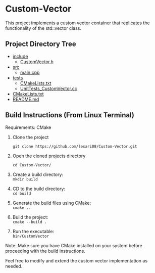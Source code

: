 # Custom-Vector
This project implements a custom vector container that replicates the functionality of the std::vector class.

## Project Directory Tree
 * [include](./include)
   * [CustomVector.h](./include/CustomVector.h)
 * [src](./src)
   * [main.cpp](./src/main.cpp)
 * [tests](./tests)
   * [CMakeLists.txt](./tests/CMakeLists.txt)
   * [UnitTests_CustomVector.cc](./tests/UnitTests_CustomVector.cc)
 * [CMakeLists.txt](./CMakeLists.txt)
 * [README.md](./README.md)

## Build Instructions (From Linux Terminal)
Requirements: CMake

1. Clone the project

      `git clone https://github.com/lesari08/Custom-Vector.git`

2. Open the cloned projects directory

    `cd Custom-Vector/`  
3. Create a build directory:  
    `mkdir build`  
4. CD to the build directory:  
    `cd build`

5. Generate the build files using CMake:  
    `cmake ..`

6. Build the project:  
    `cmake --build .`

7. Run the executable:  
    `bin/CustomVector`  

Note: Make sure you have CMake installed on your system before proceeding with the build instructions.


Feel free to modify and extend the custom vector implementation as needed.
